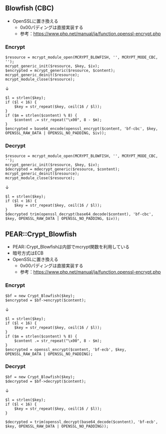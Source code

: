 ## Blowfish (CBC)

- OpenSSLに置き換える
  - 0x00パディングは直接実装する
  - 参考：https://www.php.net/manual/ja/function.openssl-encrypt.php

### Encrypt

```
$resource = mcrypt_module_open(MCRYPT_BLOWFISH, '', MCRYPT_MODE_CBC, '');
mcrypt_generic_init($resource, $key, $iv);
$encrypted = mcrypt_generic($resource, $content);
mcrypt_generic_deinit($resource);
mcrypt_module_close($resource);
```
↓
```
$l = strlen($key);
if ($l < 16) {
    $key = str_repeat($key, ceil(16 / $l));
}
if ($m = strlen($content) % 8) {
    $content .= str_repeat("\x00", 8 - $m);
}
$encrypted = base64_encode(openssl_encrypt($content, 'bf-cbc', $key, OPENSSL_RAW_DATA | OPENSSL_NO_PADDING, $iv));
```

### Decrypt

```
$resource = mcrypt_module_open(MCRYPT_BLOWFISH, '', MCRYPT_MODE_CBC, '');
mcrypt_generic_init($resource, $key, $iv);
$decrypted = mdecrypt_generic($resource, $content);
mcrypt_generic_deinit($resource);
mcrypt_module_close($resource);
```
↓
```
$l = strlen($key);
if ($l < 16) {
    $key = str_repeat($key, ceil(16 / $l));
}
$decrypted trim(openssl_decrypt(base64_decode($content), 'bf-cbc', $key, OPENSSL_RAW_DATA | OPENSSL_NO_PADDING, $iv));
```

## PEAR::Crypt_Blowfish

- PEAR::Crypt_Blowfishは内部でmcrypt関数を利用している
- 暗号方式はECB
- OpenSSLに置き換える
  - 0x00パディングは直接実装する
  - 参考：https://www.php.net/manual/ja/function.openssl-encrypt.php
  
### Encrypt

```
$bf = new Crypt_Blowfish($key);
$encrypted = $bf->encrypt($content);
```
↓
```
$l = strlen($key);
if ($l < 16) {
    $key = str_repeat($key, ceil(16 / $l));
}
if ($m = strlen($content) % 8) {
    $content .= str_repeat("\x00", 8 - $m);
}
$encrypted = openssl_encrypt($content, 'bf-ecb', $key, OPENSSL_RAW_DATA | OPENSSL_NO_PADDING);
```

### Decrypt
```
$bf = new Crypt_Blowfish($key);
$decrypted = $bf->decrypt($content);
```
↓
```
$l = strlen($key);
if ($l < 16) {
    $key = str_repeat($key, ceil(16 / $l));
}

$decrypted = trim(openssl_decrypt(base64_decode($content), 'bf-ecb', $key, OPENSSL_RAW_DATA | OPENSSL_NO_PADDING));
```


